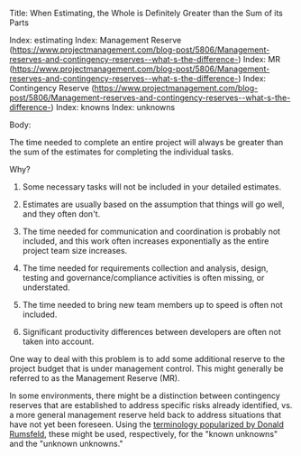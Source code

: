 Title: When Estimating, the Whole is Definitely Greater than the Sum of its Parts

Index: estimating
Index: Management Reserve (https://www.projectmanagement.com/blog-post/5806/Management-reserves-and-contingency-reserves--what-s-the-difference-)
Index: MR (https://www.projectmanagement.com/blog-post/5806/Management-reserves-and-contingency-reserves--what-s-the-difference-)
Index: Contingency Reserve (https://www.projectmanagement.com/blog-post/5806/Management-reserves-and-contingency-reserves--what-s-the-difference-)
Index: knowns
Index: unknowns

Body:

The time needed to complete an entire project will always be greater than the sum of the estimates for completing the individual tasks.

Why?

1. Some necessary tasks will not be included in your detailed estimates.

2. Estimates are usually based on the assumption that things will go well, and they often don't.

3. The time needed for communication and coordination is probably not included, and this work often increases exponentially as the entire project team size increases.

4. The time needed for requirements collection and analysis, design, testing and governance/compliance activities is often missing, or understated.

5. The time needed to bring new team members up to speed is often not included.

6. Significant productivity differences between developers are often not taken into account.

One way to deal with this problem is to add some additional reserve to the project budget that is under management control. This might generally be referred to as the Management Reserve (MR).

In some environments, there might be a distinction between contingency reserves that are established to address specific risks already identified, vs. a more general management reserve held back to address situations that have not yet been foreseen. Using the <a href="https://en.wikipedia.org/wiki/There_are_known_knowns" class="reflink" target="ref">terminology popularized by Donald Rumsfeld</a>, these might be used, respectively, for the "known unknowns" and the "unknown unknowns."
